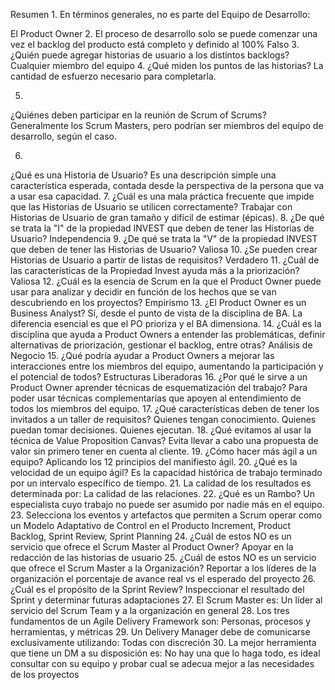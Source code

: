 Resumen
1.
En términos generales, no es parte del Equipo de Desarrollo:

El Product Owner
2.
El proceso de desarrollo solo se puede comenzar una vez el backlog del producto está completo y definido al 100%
Falso
3.
¿Quién puede agregar historias de usuario a los distintos backlogs?
Cualquier miembro del equipo
4.
¿Qué miden los puntos de las historias?
La cantidad de esfuerzo necesario para completarla.

5.
¿Quiénes deben participar en la reunión de Scrum of Scrums?
Generalmente los Scrum Masters, pero podrían ser miembros del equipo de desarrollo, según el caso.

6.
¿Qué es una Historia de Usuario?
Es una descripción simple una característica esperada, contada desde la perspectiva de la persona que va a usar esa capacidad.
7.
¿Cuál es una mala práctica frecuente que impide que las Historias de Usuario se utilicen correctamente?
Trabajar con Historias de Usuario de gran tamaño y difícil de estimar (épicas).
8.
¿De qué se trata la "I" de la propiedad INVEST que deben de tener las Historias de Usuario?
Independencia
9.
¿De qué se trata la "V" de la propiedad INVEST que deben de tener las Historias de Usuario?
Valiosa
10.
¿Se pueden crear Historias de Usuario a partir de listas de requisitos?
Verdadero
11.
¿Cuál de las características de la Propiedad Invest ayuda más a la priorización?
Valiosa
12.
¿Cuál es la esencia de Scrum en la que el Product Owner puede usar para analizar y decidir en función de los hechos que se van descubriendo en los proyectos?
Empirismo
13.
¿El Product Owner es un Business Analyst?
Sí, desde el punto de vista de la disciplina de BA. La diferencia esencial es que el PO prioriza y el BA dimensiona.
14.
¿Cuál es la disciplina que ayuda a Product Owners a entender las problemáticas, definir alternativas de priorización, gestionar el backlog, entre otras?
Análisis de Negocio
15.
¿Qué podría ayudar a Product Owners a mejorar las interacciones entre los miembros del equipo, aumentando la participación y el potencial de todos?
Estructuras Liberadoras
16.
¿Por qué le sirve a un Product Owner aprender técnicas de esquematización del trabajo?
Para poder usar técnicas complementarias que apoyen al entendimiento de todos los miembros del equipo.
17.
¿Qué características deben de tener los invitados a un taller de requisitos?
Quienes tengan conocimiento. Quienes puedan tomar decisiones. Quienes ejecutan.
18.
¿Qué evitamos al usar la técnica de Value Proposition Canvas?
Evita llevar a cabo una propuesta de valor sin primero tener en cuenta al cliente.
19.
¿Cómo hacer más ágil a un equipo?
Aplicando los 12 principios del manifiesto ágil.
20.
¿Qué es la velocidad de un equipo ágil?
Es la capacidad histórica de trabajo terminado por un intervalo específico de tiempo.
21.
La calidad de los resultados es determinada por:
La calidad de las relaciones.
22.
¿Qué es un Rambo?
Un especialista cuyo trabajo no puede ser asumido por nadie más en el equipo.
23.
Selecciona los eventos y artefactos que permiten a Scrum operar como un Modelo Adaptativo de Control en el Producto
Increment, Product Backlog, Sprint Review, Sprint Planning
24.
¿Cuál de estos NO es un servicio que ofrece el Scrum Master al Product Owner?
Apoyar en la redacción de las historias de usuario
25.
¿Cuál de estos NO es un servicio que ofrece el Scrum Master a la Organización?
Reportar a los líderes de la organización el porcentaje de avance real vs el esperado del proyecto
26.
¿Cuál es el propósito de la Sprint Review?
Inspeccionar el resultado del Sprint y determinar futuras adaptaciones
27.
El Scrum Master es:
Un líder al servicio del Scrum Team y a la organización en general
28.
Los tres fundamentos de un Agile Delivery Framework son:
Personas, procesos y herramientas, y métricas
29.
Un Delivery Manager debe de comunicarse exclusivamente utilizando:
Todas con discreción
30.
La mejor herramienta que tiene un DM a su disposición es:
No hay una que lo haga todo, es ideal consultar con su equipo y probar cual se adecua mejor a las necesidades de los proyectos
